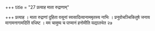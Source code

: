 +++
title = "27 प्रत्याह माता रुद्राणाम्"

+++
प्रत्याह । माता रुद्राणां दुहिता वसूनां स्वसादित्यानाममृतस्य नाभिः । प्रनुवोचञ्चिकितुषे जनाय मागामनागामदितिं वधिष्ट । मम चामुष्य च पाप्मानं हनोमीति यद्यालभेत २७